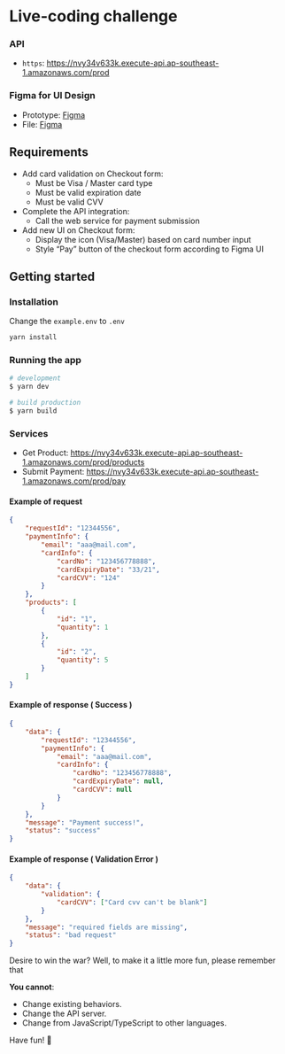 # Live-coding challenge

### API

-   `https`: <https://nvy34v633k.execute-api.ap-southeast-1.amazonaws.com/prod>

### Figma for UI Design

-   Prototype: [Figma](https://www.figma.com/proto/G6C6mbcEd7y1v35H87h6ex/Code-challenge-UI?node-id=15%3A2&scaling=min-zoom&page-id=0%3A1&starting-point-node-id=15%3A2)
-   File: [Figma](https://www.figma.com/file/G6C6mbcEd7y1v35H87h6ex/Code-challenge-UI?node-id=0%3A1)

## Requirements

-   Add card validation on Checkout form:
    -   Must be Visa / Master card type
    -   Must be valid expiration date
    -   Must be valid CVV
-   Complete the API integration:
    -   Call the web service for payment submission
-   Add new UI on Checkout form:
    -   Display the icon (Visa/Master) based on card number input
    -   Style “Pay” button of the checkout form according to Figma UI

## Getting started

### Installation

Change the `example.env` to `.env`

```bash
yarn install
```

### Running the app

```bash
# development
$ yarn dev

# build production
$ yarn build
```

### Services

-   Get Product: <https://nvy34v633k.execute-api.ap-southeast-1.amazonaws.com/prod/products>
-   Submit Payment: <https://nvy34v633k.execute-api.ap-southeast-1.amazonaws.com/prod/pay>

#### Example of request

```json
{
    "requestId": "12344556",
    "paymentInfo": {
        "email": "aaa@mail.com",
        "cardInfo": {
            "cardNo": "123456778888",
            "cardExpiryDate": "33/21",
            "cardCVV": "124"
        }
    },
    "products": [
        {
            "id": "1",
            "quantity": 1
        },
        {
            "id": "2",
            "quantity": 5
        }
    ]
}
```

#### Example of response ( Success )

```json
{
    "data": {
        "requestId": "12344556",
        "paymentInfo": {
            "email": "aaa@mail.com",
            "cardInfo": {
                "cardNo": "123456778888",
                "cardExpiryDate": null,
                "cardCVV": null
            }
        }
    },
    "message": "Payment success!",
    "status": "success"
}
```

#### Example of response ( Validation Error )

```json
{
    "data": {
        "validation": {
            "cardCVV": ["Card cvv can't be blank"]
        }
    },
    "message": "required fields are missing",
    "status": "bad request"
}
```

Desire to win the war? Well, to make it a little more fun, please remember that

**You cannot**:

-   Change existing behaviors.
-   Change the API server.
-   Change from JavaScript/TypeScript to other languages.

Have fun! 🤘
